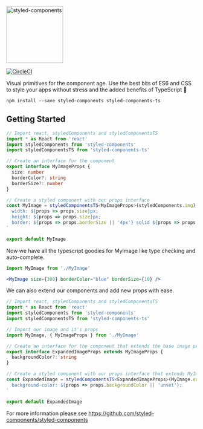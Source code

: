 <a href="https://www.styled-components.com">
  <img alt="styled-components" src="https://raw.githubusercontent.com/styled-components/brand/master/styled-components.png" height="150px" />
</a>
<br />

[![CircleCI](https://circleci.com/gh/jacob-ebey/styled-components-ts.svg?style=svg)](https://circleci.com/gh/jacob-ebey/styled-components-ts)

Visual primitives for the component age. Use the best bits of ES6 and CSS to style your apps without stress and the added benefits of TypeScript 💅

```
npm install --save styled-components styled-components-ts
```

## Getting Started

```typescript
// Import react, styledComponents and styledComponentsTS
import * as React from 'react'
import styledComponents from 'styled-components'
import styledComponentsTS from 'styled-components-ts'

// Create an interface for the component
export interface MyImageProps {
  size: number
  borderColor?: string
  borderSize?: number
}

// Create a styled component with our props interface
const MyImage = styledComponentsTS<MyImageProps>(styledComponents.img) `
  width: ${props => props.size}px;
  height: ${props => props.size}px;
  border: ${props => props.borderSize || '4px'} solid ${props => props.borderColor || 'black'}
`

export default MyImage

```

Now we have all the typescript goodies for MyImage like type checking and auto-complete.
```jsx
import MyImage from './MyImage'

<MyImage size={300} borderColor="blue" borderSize={10} />
```

We can also extend our components and add new props with ease.
```typescript
// Import react, styledComponents and styledComponentsTS
import * as React from 'react'
import styledComponents from 'styled-components'
import styledComponentsTS from 'styled-components-ts'

// Import our image and it's props
import MyImage, { MyImageProps } from './MyImage'

// Create an interface for the component that extends the base image props
export interface ExpandedImageProps extends MyImageProps {
  backgroundColor?: string
}

// Create a styled component with our props interface that extends MyImage
const ExpandedImage = styledComponentsTS<ExpandedImageProps>(MyImage.extend)`
  background-color: ${props => props.backgroundColor || 'unset'};
`

export default ExpandedImage
```

For more information please see https://github.com/styled-components/styled-components